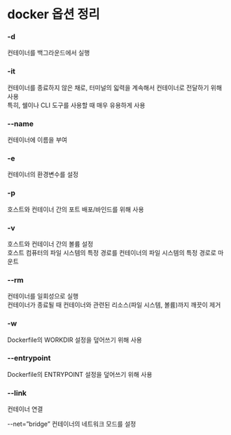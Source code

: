 # docker 옵션 정리

### -d 
컨테이너를 백그라운드에서 실행  

### -it
컨테이너를 종료하지 않은 채로, 터미널의 읿력을 계속해서 컨테이너로 전달하기 위해 사용  
특히, 쉘이나 CLI 도구를 사용할 때 매우 유용하게 사용  

### --name
컨테이너에 이름을 부여  

### -e
컨테이너의 환경변수를 설정  

### -p
호스트와 컨테이너 간의 포트 배포/바인드를 위해 사용  

### -v
호스트와 컨테이너 간의 볼륨 설정  
호스트 컴퓨터의 파일 시스템의 특정 경로를 컨테이너의 파일 시스템의 특정 경로로 마운트  

### --rm 
컨테이너를 일회성으로 실행  
컨테이너가 종료될 때 컨테이너와 관련된 리소스(파일 시스템, 볼륨)까지 깨끗이 제거  

### -w
Dockerfile의 WORKDIR 설정을 덮어쓰기 위해 사용  

### --entrypoint
Dockerfile의 ENTRYPOINT 설정을 덮어쓰기 위해 사용  

### --link
컨테이너 연결  

--net=”bridge”
컨테이너의 네트워크 모드를 설정
